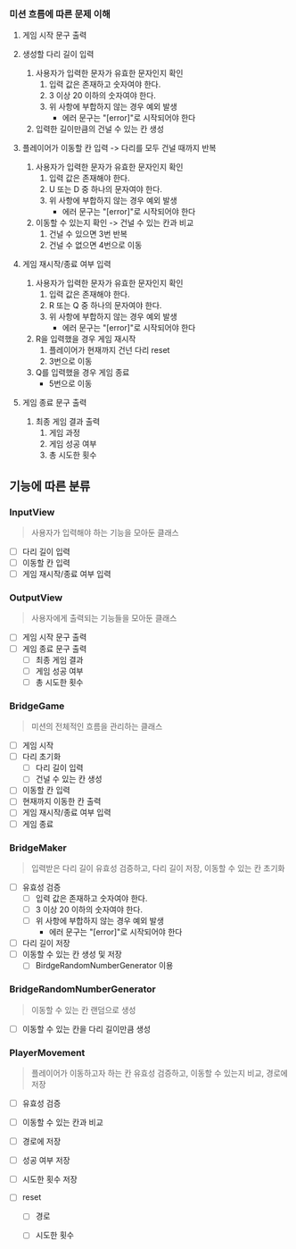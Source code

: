 ### 미션 흐름에 따른 문제 이해

1. 게임 시작 문구 출력

2. 생성할 다리 길이 입력
   1. 사용자가 입력한 문자가 유효한 문자인지 확인
      1. 입력 값은 존재하고 숫자여야 한다.
      2. 3 이상 20 이하의 숫자여야 한다.  
      3. 위 사항에 부합하지 않는 경우 예외 발생
           - 에러 문구는 "[error]"로 시작되어야 한다
   2. 입력한 길이만큼의 건널 수 있는 칸 생성

3. 플레이어가 이동할 칸 입력 -> 다리를 모두 건널 때까지 반복
   1. 사용자가 입력한 문자가 유효한 문자인지 확인
      1. 입력 값은 존재해야 한다.
      2. U 또는 D 중 하나의 문자여야 한다.
      3. 위 사항에 부합하지 않는 경우 예외 발생
          - 에러 문구는 "[error]"로 시작되어야 한다
   2. 이동할 수 있는지 확인 -> 건널 수 있는 칸과 비교
      1. 건널 수 있으면 3번 반복
      2. 건널 수 없으면 4번으로 이동

4. 게임 재시작/종료 여부 입력
   1. 사용자가 입력한 문자가 유효한 문자인지 확인
      1. 입력 값은 존재해야 한다.
      2. R 또는 Q 중 하나의 문자여야 한다.
      3. 위 사항에 부합하지 않는 경우 예외 발생
          - 에러 문구는 "[error]"로 시작되어야 한다
   2. R을 입력했을 경우 게임 재시작
      1. 플레이어가 현재까지 건넌 다리 reset
      2. 3번으로 이동
   3. Q를 입력했을 경우 게임 종료
        - 5번으로 이동

5. 게임 종료 문구 출력
   1. 최종 게임 결과 출력
      1. 게임 과정
      2. 게임 성공 여부
      3. 총 시도한 횟수

## 기능에 따른 분류
### InputView

> 사용자가 입력해야 하는 기능을 모아둔 클래스

- [ ] 다리 길이 입력
- [ ] 이동할 칸 입력
- [ ] 게임 재시작/종료 여부 입력

### OutputView

> 사용자에게 출력되는 기능들을 모아둔 클래스

- [ ] 게임 시작 문구 출력
- [ ] 게임 종료 문구 출력
    - [ ] 최종 게임 결과
    - [ ] 게임 성공 여부
    - [ ] 총 시도한 횟수

### BridgeGame

> 미션의 전체적인 흐름을 관리하는 클래스

- [ ] 게임 시작
- [ ] 다리 초기화
  - [ ] 다리 길이 입력
  - [ ] 건널 수 있는 칸 생성
- [ ] 이동할 칸 입력
- [ ] 현재까지 이동한 칸 출력
- [ ] 게임 재시작/종료 여부 입력
- [ ] 게임 종료

### BridgeMaker

> 입력받은 다리 길이 유효성 검증하고, 다리 길이 저장, 이동할 수 있는 칸 초기화

- [ ] 유효성 검증
  - [ ] 입력 값은 존재하고 숫자여야 한다.
  - [ ] 3 이상 20 이하의 숫자여야 한다.  
  - [ ] 위 사항에 부합하지 않는 경우 예외 발생
    - 에러 문구는 "[error]"로 시작되어야 한다
- [ ] 다리 길이 저장
- [ ] 이동할 수 있는 칸 생성 및 저장
    - [ ] BirdgeRandomNumberGenerator 이용

### BridgeRandomNumberGenerator

> 이동할 수 있는 칸 랜덤으로 생성

- [ ] 이동할 수 있는 칸을 다리 길이만큼 생성

### PlayerMovement

> 플레이어가 이동하고자 하는 칸 유효성 검증하고, 이동할 수 있는지 비교, 경로에 저장

- [ ] 유효성 검증

- [ ] 이동할 수 있는 칸과 비교

- [ ] 경로에 저장

- [ ] 성공 여부 저장

- [ ] 시도한 횟수 저장

- [ ] reset
  - [ ] 경로
  - [ ] 시도한 횟수



  




